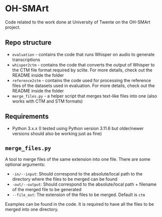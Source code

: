 # OH-SMArt
Code related to the work done at University of Twente on the OH-SMArt project.

## Repo structure

- `evaluation` - contains the code that runs Whisper on audio to generate transcriptions
- `whisper2ctm` - contains the code that converts the output of Whisper to the CTM file format required by sclite. For more details, check out the README inside the folder
- `reference2stm` - contains the code used for processing the reference files of the datasets used in evaluation. For more details, check out the README inside the folder
- `merge_files.py` - a helper script that merges text-like files into one (also works with CTM and STM formats)

## Requirements
- Python 3.x.x (I tested using Python version 3.11.6 but older/newer versions should also be working just as fine)

## `merge_files.py`
A tool to merge files of the same extension into one file. There are some optional arguments:
- `-in/--input`: Should correspond to the absolute/local path to the directory where the files to be merged can be found
- `-out/--output`: Should correspond to the absolute/local path + filename of the merged file to be generated
- `--file_ext`: The extension of the files to be merged. Default is `ctm`

Examples can be found in the code. It is required to have all the files to be merged into one directory.
